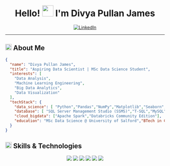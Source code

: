 <div align="center">

  <h1>Hello! <img src="https://media.giphy.com/media/hvRJCLFzcasrR4ia7z/giphy.gif" width="35px" height="35px"> I'm Divya Pullan James</h1>
  
  <a href="https://www.linkedin.com/in/divya-pullan-james">
    <img src="https://img.shields.io/badge/LinkedIn-%230A66C2.svg?style=for-the-badge&logo=linkedin&logoColor=white" alt="LinkedIn">
  </a>
</div>

---

<h2 align="left">
  <img src="https://media2.giphy.com/media/QssGEmpkyEOhBCb7e1/giphy.gif?cid=ecf05e47a0n3gi1bfqntqmob8g9aid1oyj2wr3ds3mg700bl&rid=giphy.gif" width="20px" height="20px"> 
  About Me 
</h2>

```json
{
  "name": "Divya Pullan James",
  "title": "Aspiring Data Scientist | MSc Data Science Student",
  "interests": [
    "Data Analysis",
    "Machine Learning Engineering",
    "Big Data Analytics",
    "Data Visualization"
  ],
  "techStack": {
    "data_science": [ "Python","Pandas","NumPy","Matplotlib","Seaborn","Scikit-learn","Spark","SQL","Databricks","Power BI"],
    "database": [ "SQL Server Management Studio (SSMS)","T-SQL","MySQL"],
    "cloud_bigdata": ["Apache Spark","Databricks Community Edition"],
    "education": "MSc Data Science @ University of Salford","BTech in Computer Science and Engineering @ APJ Abdul Kalam Technological University"
  }
}
```
<h2 align="left">
  <img src="https://media2.giphy.com/media/QssGEmpkyEOhBCb7e1/giphy.gif?cid=ecf05e47a0n3gi1bfqntqmob8g9aid1oyj2wr3ds3mg700bl&rid=giphy.gif" width="20px" height="20px">
  Skills & Technologies
</h2>

<div align="center">
  <img src="https://skillicons.dev/icons?i=python" />
  <img src="https://skillicons.dev/icons?i=git,github" />
  <img src="https://skillicons.dev/icons?i=mysql,postgresql" />
  <img src="https://skillicons.dev/icons?i=spark" />
  <img src="https://skillicons.dev/icons?i=linux" />
  <img src="https://skillicons.dev/icons?i=powerbi" />
</div>


